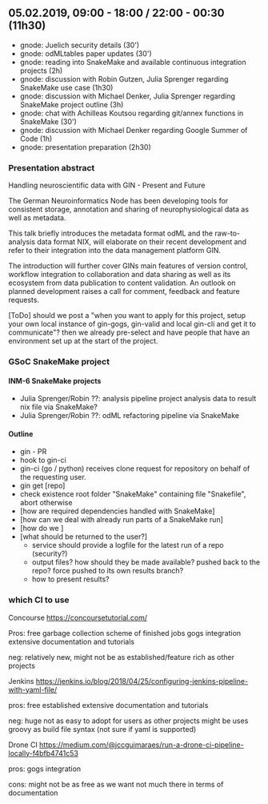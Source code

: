 ## 05.02.2019, 09:00 - 18:00 / 22:00 - 00:30 (11h30)

- gnode: Juelich security details (30')
- gnode: odMLtables paper updates (30')
- gnode: reading into SnakeMake and available continuous integration projects (2h)
- gnode: discussion with Robin Gutzen, Julia Sprenger regarding SnakeMake use case (1h30)
- gnode: discussion with Michael Denker, Julia Sprenger regarding SnakeMake project outline (3h)
- gnode: chat with Achilleas Koutsou regarding git/annex functions in SnakeMake (30')
- gnode: discussion with Michael Denker regarding Google Summer of Code (1h)
- gnode: presentation preparation (2h30)


### Presentation abstract

Handling neuroscientific data with GIN - Present and Future

The German Neuroinformatics Node has been developing tools
for consistent storage, annotation and sharing of 
neurophysiological data as well as metadata.

This talk briefly introduces the metadata format odML and the 
raw-to-analysis data format NIX, will elaborate on their recent development
and refer to their integration into the data management platform GIN.

The introduction will further cover GINs main features of version control,
workflow integration to collaboration and data sharing as well as its 
ecosystem from data publication to content validation. An outlook on 
planned development raises a call for comment, feedback and feature requests.








[ToDo] should we post a "when you want to apply for this project, setup your own local instance of
gin-gogs, gin-valid and local gin-cli and get it to communicate"? then we already pre-select 
and have people that have an environment set up at the start of the project.





### GSoC SnakeMake project

#### INM-6 SnakeMake projects

- Julia Sprenger/Robin ??: analysis pipeline project
    analysis data to result nix file via SnakeMake?
- Julia Sprenger/Robin ??: odML refactoring pipeline via SnakeMake




#### Outline

- gin - PR
- hook to gin-ci
- gin-ci (go / python) receives clone request for repository on behalf 
    of the requesting user.
- gin get [repo]
- check existence root folder "SnakeMake" containing file "Snakefile", abort otherwise
- [how are required dependencies handled with SnakeMake]
- [how can we deal with already run parts of a SnakeMake run]
- [how do we ]
- [what should be returned to the user?]
  - service should provide a logfile for the latest run of a repo (security?)
  - output files? how should they be made available?
    pushed back to the repo?
    force pushed to its own results branch?
  - how to present results?



### which CI to use


Concourse
https://concoursetutorial.com/

Pros:
free
garbage collection scheme of finished jobs
gogs integration
extensive documentation and tutorials

neg:
relatively new, might not be as established/feature rich as other projects


Jenkins
https://jenkins.io/blog/2018/04/25/configuring-jenkins-pipeline-with-yaml-file/

pros:
free
established
extensive documentation and tutorials

neg:
huge
not as easy to adopt for users as other projects might be
uses groovy as build file syntax (not sure if yaml is supported)


Drone CI
https://medium.com/@jccguimaraes/run-a-drone-ci-pipeline-locally-f4bfb4741c53


pros:
gogs integration

cons:
might not be as free as we want
not much there in terms of documentation




